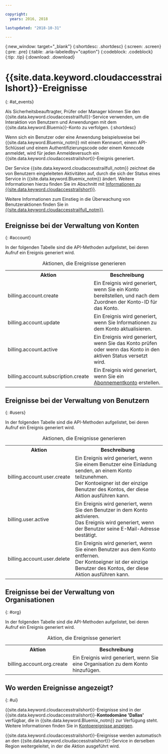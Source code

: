 ```yaml
---

copyright:
  years: 2016, 2018

lastupdated: "2018-10-31"

---
```


{:new_window: target="_blank"}
{:shortdesc: .shortdesc}
{:screen: .screen}
{:pre: .pre}
{:table: .aria-labeledby="caption"}
{:codeblock: .codeblock}
{:tip: .tip}
{:download: .download}


# {{site.data.keyword.cloudaccesstrailshort}}-Ereignisse  
{: #at_events}

Als Sicherheitsbeauftragter, Prüfer oder Manager können Sie den {{site.data.keyword.cloudaccesstrailfull}}-Service verwenden, um die Interaktion von Benutzern und Anwendungen mit dem {{site.data.keyword.Bluemix}}-Konto zu verfolgen.
{:shortdesc}

Wenn sich ein Benutzer oder eine Anwendung beispielsweise bei {{site.data.keyword.Bluemix_notm}} mit einem Kennwort, einem API-Schlüssel und einem Authentifizierungscode oder einem Kenncode anmeldet, wird für jeden Anmeldeversuch ein {{site.data.keyword.cloudaccesstrailshort}}-Ereignis generiert.  

Der Service {{site.data.keyword.cloudaccesstrailfull_notm}} zeichnet die von Benutzern eingeleiteten Aktivitäten auf, durch die sich der Status eines Service in {{site.data.keyword.Bluemix_notm}} ändert. Weitere Informationen hierzu finden Sie im Abschnitt mit [Informationen zu {{site.data.keyword.cloudaccesstrailshort}}](/docs/services/cloud-activity-tracker/activity_tracker_ov.html#activity_tracker_ov ).

Weitere Informationen zum Einstieg in die Überwachung von Benutzeraktionen finden Sie in [{{site.data.keyword.cloudaccesstrailfull_notm}}](/docs/services/cloud-activity-tracker/index.html#getting-started-with-cla). 

## Ereignisse bei der Verwaltung von Konten
{: #account}

In der folgenden Tabelle sind die API-Methoden aufgelistet, bei deren Aufruf ein Ereignis generiert wird.

<table>
  <caption>Aktionen, die Ereignisse generieren</caption>
  <tr>
    <th>Aktion</th>
	  <th>Beschreibung</th>
  </tr>
  <tr>
    <td>billing.account.create</td>
	  <td>Ein Ereignis wird generiert, wenn Sie ein Konto bereitstellen, und nach dem Zuordnen der Konto-ID für das Konto.</td>
  </tr>
  <tr>
    <td>billing.account.update</td>
	  <td>Ein Ereignis wird generiert, wenn Sie Informationen zu dem Konto aktualisieren.</td>
  </tr>
  <tr>
    <td>billing.account.active</td>
	  <td>Ein Ereignis wird generiert, wenn Sie das Konto prüfen oder wenn das Konto in den aktiven Status versetzt wird.</td>
  </tr>
  <tr>
    <td>billing.account.subscription.create</td>
	  <td>Ein Ereignis wird generiert, wenn Sie ein <a href="/docs/account/index.html#subscription-account">Abonnementkonto</a> erstellen.</td>
  </tr>
</table>



## Ereignisse bei der Verwaltung von Benutzern
{: #users}

In der folgenden Tabelle sind die API-Methoden aufgelistet, bei deren Aufruf ein Ereignis generiert wird.

<table>
  <caption>Aktionen, die Ereignisse generieren</caption>
  <tr>
    <th>Aktion</th>
	  <th>Beschreibung</th>
  </tr>
  <tr>
    <td>billing.account.user.create</td>
	  <td>Ein Ereignis wird generiert, wenn Sie einem Benutzer eine Einladung senden, an einem Konto teilzunehmen. </br>Der Kontoeigner ist der einzige Benutzer des Kontos, der diese Aktion ausführen kann. </td>
  </tr>
  <tr>
    <td>billing.user.active</td>
	  <td>Ein Ereignis wird generiert, wenn Sie den Benutzer in dem Konto aktivieren. </br>Das Ereignis wird generiert, wenn der Benutzer seine E-Mail-Adresse bestätigt. </td>
  </tr>
  <tr>
    <td>billing.account.user.delete</td>
	  <td>Ein Ereignis wird generiert, wenn Sie einen Benutzer aus dem Konto entfernen. </br>Der Kontoeigner ist der einzige Benutzer des Kontos, der diese Aktion ausführen kann. </td>
  </tr>
</table>

## Ereignisse bei der Verwaltung von Organisationen
{: #org}

In der folgenden Tabelle sind die API-Methoden aufgelistet, bei deren Aufruf ein Ereignis generiert wird.

<table>
  <caption>Aktion, die Ereignisse generiert</caption>
  <tr>
    <th>Aktion</th>
	  <th>Beschreibung</th>
  </tr>
  <tr>
    <td>billing.account.org.create</td>
	  <td>Ein Ereignis wird generiert, wenn Sie eine Organisation zu dem Konto hinzufügen. </td>
  </tr>
</table>

## Wo werden Ereignisse angezeigt?
{: #ui}

{{site.data.keyword.cloudaccesstrailshort}}-Ereignisse sind in der {{site.data.keyword.cloudaccesstrailshort}}-**Kontodomäne 'Dallas'** verfügbar, die in {{site.data.keyword.Bluemix_notm}} zur Verfügung steht. Weitere Informationen finden Sie in [Kontoereignisse anzeigen](/docs/services/cloud-activity-tracker/how-to/manage-events-ui/viewing_events.html#account_events).

{{site.data.keyword.cloudaccesstrailshort}}-Ereignisse werden automatisch an den {{site.data.keyword.cloudaccesstrailshort}}-Service in derselben Region weitergeleitet, in der die Aktion ausgeführt wird. 
